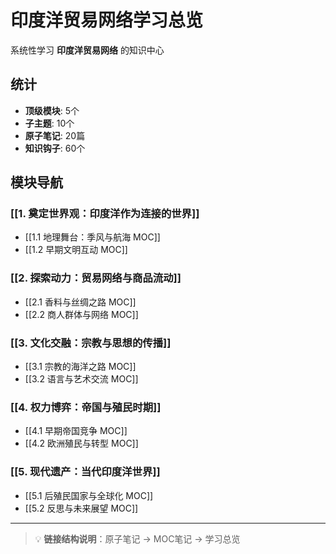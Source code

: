 # 印度洋贸易网络学习总览

系统性学习 **印度洋贸易网络** 的知识中心

## 统计

- **顶级模块**: 5个
- **子主题**: 10个
- **原子笔记**: 20篇
- **知识钩子**: 60个

## 模块导航

### [[1. 奠定世界观：印度洋作为连接的世界]]

- [[1.1 地理舞台：季风与航海 MOC]]
- [[1.2 早期文明互动 MOC]]

### [[2. 探索动力：贸易网络与商品流动]]

- [[2.1 香料与丝绸之路 MOC]]
- [[2.2 商人群体与网络 MOC]]

### [[3. 文化交融：宗教与思想的传播]]

- [[3.1 宗教的海洋之路 MOC]]
- [[3.2 语言与艺术交流 MOC]]

### [[4. 权力博弈：帝国与殖民时期]]

- [[4.1 早期帝国竞争 MOC]]
- [[4.2 欧洲殖民与转型 MOC]]

### [[5. 现代遗产：当代印度洋世界]]

- [[5.1 后殖民国家与全球化 MOC]]
- [[5.2 反思与未来展望 MOC]]

---

> 💡 **链接结构说明**：原子笔记 → MOC笔记 → 学习总览
